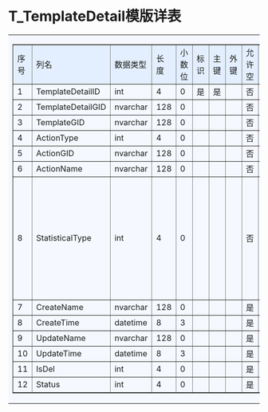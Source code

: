 # T_TemplateDetail模版详表
<table border="0" cellpadding="5" cellspacing="0" width="90%">
                <tr>
                    <td bgcolor="#F5F9FF">
                        <table cellspacing="0" cellpadding="5" border="1" width="100%" bordercolorlight="#4F7FC9" bordercolordark="#D3D8E0">
                            <tr bgcolor="#E3EFFF">
                                <td>序号</td>
                                <td>列名</td>
                                <td>数据类型</td>
                                <td>长度</td>
                                <td>小数位</td>
                                <td>标识</td>
                                <td>主键</td>
                                <td>外键</td>
                                <td>允许空</td>
                                <td>默认值</td>
                                <td>说明</td>
                            </tr>
                            <tr>
                                <td>1</td>
                                <td>TemplateDetailID</td>
                                <td>int</td>
                                <td>4</td>
                                <td>0</td>
                                <td>是</td>
                                <td>是</td>
                                <td>&nbsp;</td>
                                <td>否</td>
                                <td>&nbsp;</td>
                                <td align="left">&nbsp;</td>
                            </tr>
                            <tr>
                                <td>2</td>
                                <td>TemplateDetailGID</td>
                                <td>nvarchar</td>
                                <td>128</td>
                                <td>0</td>
                                <td>&nbsp;</td>
                                <td>&nbsp;</td>
                                <td>&nbsp;</td>
                                <td>否</td>
                                <td>newid</td>
                                <td align="left">&nbsp;</td>
                            </tr>
                            <tr>
                                <td>3</td>
                                <td>TemplateGID</td>
                                <td>nvarchar</td>
                                <td>128</td>
                                <td>0</td>
                                <td>&nbsp;</td>
                                <td>&nbsp;</td>
                                <td>&nbsp;</td>
                                <td>否</td>
                                <td>&nbsp;</td>
                                <td align="left">&nbsp;</td>
                            </tr>
                            <tr>
                                <td>4</td>
                                <td>ActionType</td>
                                <td>int</td>
                                <td>4</td>
                                <td>0</td>
                                <td>&nbsp;</td>
                                <td>&nbsp;</td>
                                <td>&nbsp;</td>
                                <td>否</td>
                                <td>&nbsp;</td>
                                <td align="left">&nbsp;</td>
                            </tr>
                            <tr>
                                <td>5</td>
                                <td>ActionGID</td>
                                <td>nvarchar</td>
                                <td>128</td>
                                <td>0</td>
                                <td>&nbsp;</td>
                                <td>&nbsp;</td>
                                <td>&nbsp;</td>
                                <td>否</td>
                                <td>&nbsp;</td>
                                <td align="left">&nbsp;</td>
                            </tr>
                            <tr>
                                <td>6</td>
                                <td>ActionName</td>
                                <td>nvarchar</td>
                                <td>128</td>
                                <td>0</td>
                                <td>&nbsp;</td>
                                <td>&nbsp;</td>
                                <td>&nbsp;</td>
                                <td>否</td>
                                <td>&nbsp;</td>
                                <td align="left">&nbsp;</td>
                            </tr>
                             <tr>
                                <td>8</td>
                                <td>StatisticalType</td>
                                <td>int</td>
                                <td>4</td>
                                <td>0</td>
                                <td>&nbsp;</td>
                                <td>&nbsp;</td>
                                <td>&nbsp;</td>
                                <td>否</td>
                                <td>0为无需统计<br/> 1为按度数统计<br/>2为按个数<br/>3为其他</td>
                                <td align="left">&nbsp;</td>
                            </tr>
                            <tr>
                                <td>7</td>
                                <td>CreateName</td>
                                <td>nvarchar</td>
                                <td>128</td>
                                <td>0</td>
                                <td>&nbsp;</td>
                                <td>&nbsp;</td>
                                <td>&nbsp;</td>
                                <td>是</td>
                                <td>&nbsp;</td>
                                <td align="left">&nbsp;</td>
                            </tr>
                            <tr>
                                <td>8</td>
                                <td>CreateTime</td>
                                <td>datetime</td>
                                <td>8</td>
                                <td>3</td>
                                <td>&nbsp;</td>
                                <td>&nbsp;</td>
                                <td>&nbsp;</td>
                                <td>是</td>
                                <td>&nbsp;</td>
                                <td align="left">&nbsp;</td>
                            </tr>
                            <tr>
                                <td>9</td>
                                <td>UpdateName</td>
                                <td>nvarchar</td>
                                <td>128</td>
                                <td>0</td>
                                <td>&nbsp;</td>
                                <td>&nbsp;</td>
                                <td>&nbsp;</td>
                                <td>是</td>
                                <td>&nbsp;</td>
                                <td align="left">&nbsp;</td>
                            </tr>
                            <tr>
                                <td>10</td>
                                <td>UpdateTime</td>
                                <td>datetime</td>
                                <td>8</td>
                                <td>3</td>
                                <td>&nbsp;</td>
                                <td>&nbsp;</td>
                                <td>&nbsp;</td>
                                <td>是</td>
                                <td>&nbsp;</td>
                                <td align="left">&nbsp;</td>
                            </tr>
                            <tr>
                                <td>11</td>
                                <td>IsDel</td>
                                <td>int</td>
                                <td>4</td>
                                <td>0</td>
                                <td>&nbsp;</td>
                                <td>&nbsp;</td>
                                <td>&nbsp;</td>
                                <td>是</td>
                                <td>&nbsp;</td>
                                <td align="left">&nbsp;</td>
                            </tr>
                            <tr>
                                <td>12</td>
                                <td>Status</td>
                                <td>int</td>
                                <td>4</td>
                                <td>0</td>
                                <td>&nbsp;</td>
                                <td>&nbsp;</td>
                                <td>&nbsp;</td>
                                <td>是</td>
                                <td>&nbsp;</td>
                                <td align="left">&nbsp;</td>
                            </tr>
                        </table>
                    </td>
                </tr>
            </table>
